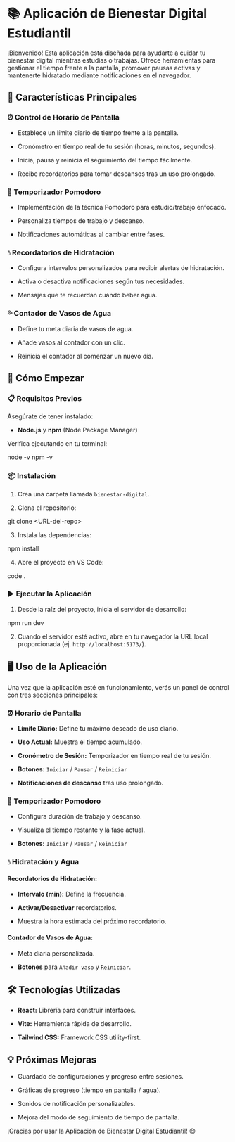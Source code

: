 # 📚 Aplicación de Bienestar Digital Estudiantil

¡Bienvenido! Esta aplicación está diseñada para ayudarte a cuidar tu bienestar digital mientras estudias o trabajas. Ofrece herramientas para gestionar el tiempo frente a la pantalla, promover pausas activas y mantenerte hidratado mediante notificaciones en el navegador.

## 🌟 Características Principales

### ⏰ Control de Horario de Pantalla

* Establece un límite diario de tiempo frente a la pantalla.

* Cronómetro en tiempo real de tu sesión (horas, minutos, segundos).

* Inicia, pausa y reinicia el seguimiento del tiempo fácilmente.

* Recibe recordatorios para tomar descansos tras un uso prolongado.

### 🍅 Temporizador Pomodoro

* Implementación de la técnica Pomodoro para estudio/trabajo enfocado.

* Personaliza tiempos de trabajo y descanso.

* Notificaciones automáticas al cambiar entre fases.

### 💧 Recordatorios de Hidratación

* Configura intervalos personalizados para recibir alertas de hidratación.

* Activa o desactiva notificaciones según tus necesidades.

* Mensajes que te recuerdan cuándo beber agua.

### 💦 Contador de Vasos de Agua

* Define tu meta diaria de vasos de agua.

* Añade vasos al contador con un clic.

* Reinicia el contador al comenzar un nuevo día.

## 🚀 Cómo Empezar

### 📋 Requisitos Previos

Asegúrate de tener instalado:

* **Node.js** y **npm** (Node Package Manager)

Verifica ejecutando en tu terminal:

node -v
npm -v


### 📦 Instalación

1. Crea una carpeta llamada `bienestar-digital`.

2. Clona el repositorio:

git clone &lt;URL-del-repo>


3. Instala las dependencias:

npm install


4. Abre el proyecto en VS Code:

code .


### ▶️ Ejecutar la Aplicación

1. Desde la raíz del proyecto, inicia el servidor de desarrollo:

npm run dev


2. Cuando el servidor esté activo, abre en tu navegador la URL local proporcionada (ej. `http://localhost:5173/`).

## 🖥️ Uso de la Aplicación

Una vez que la aplicación esté en funcionamiento, verás un panel de control con tres secciones principales:

### ⏰ Horario de Pantalla

* **Límite Diario:** Define tu máximo deseado de uso diario.

* **Uso Actual:** Muestra el tiempo acumulado.

* **Cronómetro de Sesión:** Temporizador en tiempo real de tu sesión.

* **Botones:** `Iniciar` / `Pausar` / `Reiniciar`

* **Notificaciones de descanso** tras uso prolongado.

### 🍅 Temporizador Pomodoro

* Configura duración de trabajo y descanso.

* Visualiza el tiempo restante y la fase actual.

* **Botones:** `Iniciar` / `Pausar` / `Reiniciar`

### 💧 Hidratación y Agua

#### Recordatorios de Hidratación:

* **Intervalo (min):** Define la frecuencia.

* **Activar/Desactivar** recordatorios.

* Muestra la hora estimada del próximo recordatorio.

#### Contador de Vasos de Agua:

* Meta diaria personalizada.

* **Botones** para `Añadir vaso` y `Reiniciar`.

## 🛠️ Tecnologías Utilizadas

* **React:** Librería para construir interfaces.

* **Vite:** Herramienta rápida de desarrollo.

* **Tailwind CSS:** Framework CSS utility-first.

## 💡 Próximas Mejoras

* Guardado de configuraciones y progreso entre sesiones.

* Gráficas de progreso (tiempo en pantalla / agua).

* Sonidos de notificación personalizables.

* Mejora del modo de seguimiento de tiempo de pantalla.

¡Gracias por usar la Aplicación de Bienestar Digital Estudiantil! 😊